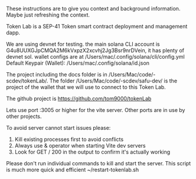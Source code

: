 These instructions are to give you context and background information. Maybe just refreshing the context.

Token Lab is a SEP-41 Token smart contract deployment and management dapp.

We are using devnet for testing. the main solana CLI account is G4u8UUXGJpCMQA2M6kVxpzX2xcvhj2Jg3Bsr9nrDVein, it has plenty of devnet sol. wallet configs are at /Users/mac/.config/solana/cli/config.yml
Default Keypair (Wallet): /Users/mac/.config/solana/id.json

The project including the docs folder is in /Users/Mac/code/-scdev/tokenLab/. The folder /Users/Mac/code/-scdev/safu-dev/ is the project of the wallet that we will use to connect to this Token Lab.

The github project is https://github.com/tom9000/tokenLab

Lets use port :3005 or higher for the vite server. Other ports are in use by other projects.

To avoid server cannot start issues please:
1. Kill existing processes first to avoid conflicts
2. Always use & operator when starting Vite dev servers
2. Look for GET / 200 in the output to confirm it's actually working

Please don't run individual commands to kill and start the server. This script is much more quick and efficient ~/restart-tokenlab.sh
